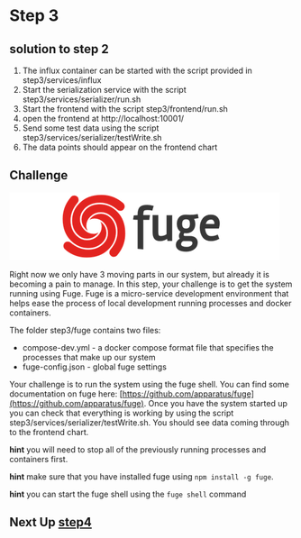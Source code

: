 # Step 3

## solution to step 2

1. The influx container can be started with the script provided in step3/services/influx
2. Start the serialization service with the script step3/services/serializer/run.sh
3. Start the frontend with the script step3/frontend/run.sh
4. open the frontend at http://localhost:10001/
5. Send some test data using the script step3/services/serializer/testWrite.sh
6. The data points should appear on the frontend chart

## Challenge
![image](../docs/fuge-logo.png)

Right now we only have 3 moving parts in our system, but already it is becoming a pain to manage. In this step, your challenge is to get the system running using Fuge. Fuge is a micro-service development environment that helps ease the process of local development running processes and docker containers.

The folder step3/fuge contains two files:

* compose-dev.yml - a docker compose format file that specifies the processes that make up our system
* fuge-config.json - global fuge settings

Your challenge is to run the system using the fuge shell. You can find some documentation on fuge here: [https://github.com/apparatus/fuge](https://github.com/apparatus/fuge). Once you have the system started up you can check that everything is working by using the script step3/services/serializer/testWrite.sh. You should see data coming through to the frontend chart.

__hint__ you will need to stop all of the previously running processes and containers first.

__hint__ make sure that you have installed fuge using `npm install -g fuge`.

__hint__ you can start the fuge shell using the `fuge shell` command


## Next Up [step4](../step4/README.md)
